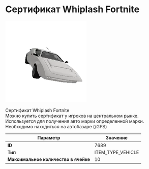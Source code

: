 # Сертификат Whiplash Fortnite

![Item Image](../img/7689.webp?raw=true)

Сертификат Whiplash Fortnite<br>Можно купить сертификат у игроков на центральном рынке.<br>Используется для получения авто марки определенной марки.<br>Необходимо находиться на автобазаре (/GPS)


| Параметр | Значение |
|----------|----------|
| **ID** | 7689 |
| **Тип** | ITEM_TYPE_VEHICLE |
| **Максимальное количество в ячейке** | 10 |

